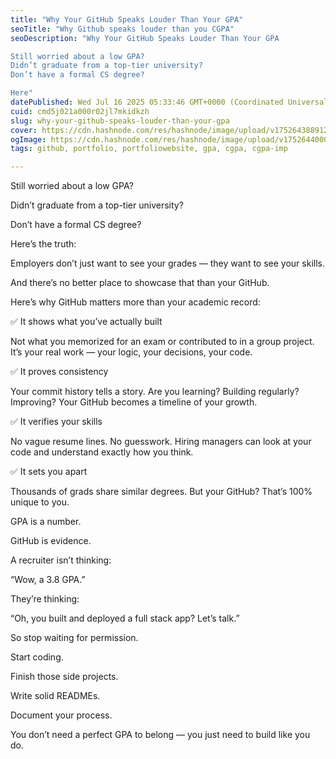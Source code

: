 ```yaml
---
title: "Why Your GitHub Speaks Louder Than Your GPA"
seoTitle: "Why Github speaks louder than you CGPA"
seoDescription: "Why Your GitHub Speaks Louder Than Your GPA

Still worried about a low GPA?
Didn’t graduate from a top-tier university?
Don’t have a formal CS degree?

Here"
datePublished: Wed Jul 16 2025 05:33:46 GMT+0000 (Coordinated Universal Time)
cuid: cmd5j021a000r02jl7mkidkzh
slug: why-your-github-speaks-louder-than-your-gpa
cover: https://cdn.hashnode.com/res/hashnode/image/upload/v1752643889126/1acb6f32-a26a-4502-bdfd-17af828b07bf.jpeg
ogImage: https://cdn.hashnode.com/res/hashnode/image/upload/v1752644000171/938b7bbe-05fb-4d45-aeab-6777934d4c7b.jpeg
tags: github, portfolio, portfoliowebsite, gpa, cgpa, cgpa-imp

---
```


Still worried about a low GPA?

Didn’t graduate from a top-tier university?

Don’t have a formal CS degree?

Here’s the truth:

Employers don’t just want to see your grades — they want to see your skills.

And there’s no better place to showcase that than your GitHub.

Here’s why GitHub matters more than your academic record:

✅ It shows what you’ve actually built

Not what you memorized for an exam or contributed to in a group project. It’s your real work — your logic, your decisions, your code.

✅ It proves consistency

Your commit history tells a story. Are you learning? Building regularly? Improving? Your GitHub becomes a timeline of your growth.

✅ It verifies your skills

No vague resume lines. No guesswork. Hiring managers can look at your code and understand exactly how you think.

✅ It sets you apart

Thousands of grads share similar degrees. But your GitHub? That’s 100% unique to you.

GPA is a number.

GitHub is evidence.

A recruiter isn’t thinking:

“Wow, a 3.8 GPA.”

They’re thinking:

“Oh, you built and deployed a full stack app? Let’s talk.”

So stop waiting for permission.

Start coding.

Finish those side projects.

Write solid READMEs.

Document your process.

You don’t need a perfect GPA to belong — you just need to build like you do.